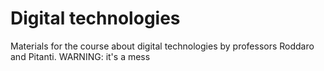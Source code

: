 # Digital technologies

Materials for the course about digital technologies by professors Roddaro and Pitanti.
WARNING: it's a mess
